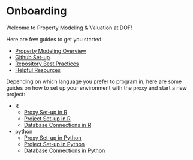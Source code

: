 # Onboarding

Welcome to Property Modeling & Valuation at DOF!

Here are few guides to get you started:

* [Property Modeling Overview](property_modeling_overview.md)
* [Github Set-up](github.md)
* [Repository Best Practices](repository_bestpractices.md)
* [Helpful Resources](helpful_resources.md)

Depending on which language you prefer to program in, here are some guides on how to set up your environment with the proxy and start a new project:

* R
    * [Proxy Set-up in R](proxy_R.md)
    * [Project Set-up in R](project_setup_r.md)
    * [Database Connections in R](database_connections_R.md)
* python
    * [Proxy Set-up in Python](proxy_python.md)
    * [Project Set-up in Python](project_setup_python.md)
    * [Database Connections in Python](database_connections_python.ipynb)

